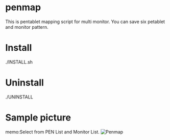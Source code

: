 # penmap
This is pentablet mapping script for multi monitor.
You can save six petablet and monitor pattern.

# Install
./INSTALL.sh

# Uninstall
./UNINSTALL

# Sample picture
memo:Select from PEN List and Monitor List. 
![Penmap](https://raw.githubusercontent.com/megamuteki/images/master/panmap/penmap.png)

